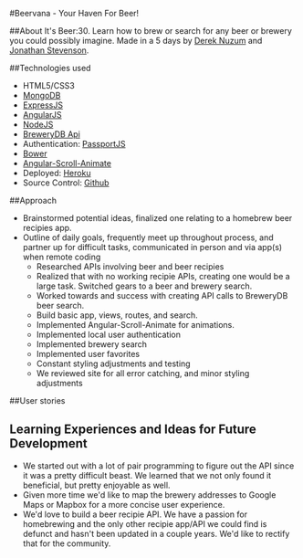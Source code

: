 #Beervana - Your Haven For Beer!

##About
It's Beer:30. Learn how to brew or search for any beer or brewery you could possibly imagine.
Made in a 5 days by [Derek Nuzum](https://github.com/dnuzum) and [Jonathan Stevenson](https://github.com/JonathanAndrew).


##Technologies used
* HTML5/CSS3
* [MongoDB](https://www.mongodb.org/)
* [ExpressJS](http://expressjs.com/)
* [AngularJS](https://angularjs.org/)
* [NodeJS](https://nodejs.org/en/)
* [BreweryDB Api](http://www.brewerydb.com/developers)
* Authentication: [PassportJS](http://passportjs.org/)
* [Bower](http://bower.io/)
* [Angular-Scroll-Animate](https://github.com/rpocklin/angular-scroll-animate)
* Deployed: [Heroku](http://www.heroku.com)
* Source Control: [Github](http://www.github.com)


##Approach
* Brainstormed potential ideas, finalized one relating to a homebrew beer recipies app.
* Outline of daily goals, frequently meet up throughout process, and partner up for difficult tasks, communicated in person and via app(s) when remote coding
  - Researched APIs involving beer and beer recipies
  - Realized that with no working recipie APIs, creating one would be a large task. Switched gears to a beer and brewery search.
  - Worked towards and success with creating API calls to BreweryDB beer search.
  - Build basic app, views, routes, and search.
  - Implemented Angular-Scroll-Animate for animations.
  - Implemented local user authentication
  - Implemented brewery search
  - Implemented user favorites
  - Constant styling adjustments and testing
  - We reviewed site for all error catching, and minor styling adjustments


##User stories 


## Learning Experiences and Ideas for Future Development
* We started out with a lot of pair programming to figure out the API since it was a pretty difficult beast. We learned that we not only found it beneficial, but pretty enjoyable as well.
* Given more time we'd like to map the brewery addresses to Google Maps or Mapbox for a more concise user experience.
* We'd love to build a beer recipie API. We have a passion for homebrewing and the only other recipie app/API we could find is defunct and hasn't been updated in a couple years. We'd like to rectify that for the community.
